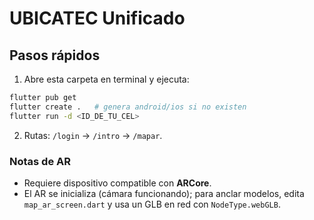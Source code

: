 # UBICATEC Unificado

## Pasos rápidos
1) Abre esta carpeta en terminal y ejecuta:
```bash
flutter pub get
flutter create .   # genera android/ios si no existen
flutter run -d <ID_DE_TU_CEL>
```
2) Rutas: `/login` → `/intro` → `/mapar`.

### Notas de AR
- Requiere dispositivo compatible con **ARCore**.
- El AR se inicializa (cámara funcionando); para anclar modelos, edita `map_ar_screen.dart` y usa un GLB en red con `NodeType.webGLB`.
